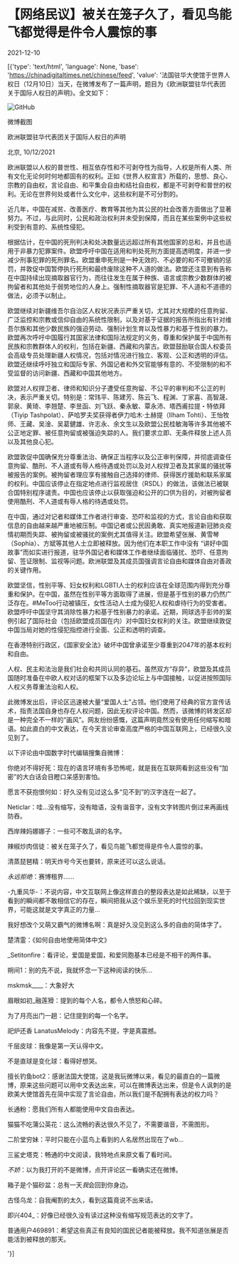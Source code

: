 # 【网络民议】被关在笼子久了，看见鸟能飞都觉得是件令人震惊的事

2021-12-10

[{'type': 'text/html', 'language': None, 'base': 'https://chinadigitaltimes.net/chinese/feed', 'value': '法国驻华大使馆于世界人权日（12月10日）当天，在微博发布了一篇声明，题目为《欧洲联盟驻华代表团关于国际人权日的声明》。全文如下：

![GitHub](https://chinadigitaltimes.net/chinese/files/2021/12/人权声明-scaled.jpeg)

微博截图



欧洲联盟驻华代表团关于国际人权日的声明

北京, 10/12/2021

欧洲联盟以人权的普世性、相互依存性和不可剥夺性为指导，人权是所有人类、所有文化无论何时何地都固有的权利。正如《世界人权宣言》所载的，思想、良心、宗教的自由权，言论自由、和平集会自由和结社自由权，都是不可剥夺和普世的权利。无论在世界何处或者什么文化中，这些权利是不可分割的。

近几年，中国在减贫、改善医疗、教育等其他为其公民的社会改善方面做出了显著努力。不过，与此同时，公民和政治权利并未受到保障，而且在某些案例中这些权利受到有意的、系统性侵犯。

根据估计，在中国的死刑判决和处决数量远远超过所有其他国家的总和，并且也适用于非暴力犯罪案件。欧盟呼吁中国在适用和判处死刑方面提高透明度，并进一步减少刑事犯罪的死刑罪名。欧盟重申死刑是一种无效的、不必要的和不可撤销的惩罚，并敦促中国暂停执行死刑和最终废除这种不人道的做法。欧盟还注意到有告称在中国持续出现摘取器官行为，而往往发生在属于种族、语言或宗教少数群体的被拘留者和其他处于弱势地位的人身上。强制性摘取器官是犯罪、不人道和不道德的做法，必须予以制止。

欧盟继续对新疆维吾尔自治区人权状况表示严重关切，尤其对大规模的任意拘留、广泛监控和宗教或信仰自由的系统性限制，以及对基于证据的报告所指出有针对维吾尔族和其他少数民族的强迫劳动、强制计划生育以及性暴力和基于性别的暴力。欧盟再次呼吁中国履行其国家法律和国际法规定的义务，尊重和保护属于中国所有民族和宗教群体人的权利，包括在新疆、西藏和内蒙古。欧盟鼓励联合国人权委员会高级专员处理新疆人权情况，包括对情况进行独立、客观、公正和透明的评估。欧盟还继续呼吁独立和国际专家、外国记者和外交官能够有意的、不受限制的和不受监督的访问新疆、西藏和中国其他地方。

欧盟对人权捍卫者、律师和知识分子遭受任意拘留、不公平的审判和不公正的判决，表示严重关切。特别是：常玮平、陈建芳、陈云飞、程渊、丁家喜、高智晟、郭泉、黄琦、李翘楚、李昱函、刘飞跃、秦永敏、覃永沛、塔西甫拉提・特依拜（Tiyip Tashpolat）、萨哈罗夫奖获得者伊力哈木·土赫提（Ilham Tohti）、王怡牧师、王藏、吴淦、吴葛健雄、许志永、余文生以及欧盟公民桂敏海等许多其他被不公正地定罪、被任意拘留或被强迫失踪的人。我们要求立即、无条件释放上述人员以及其他良心犯。

欧盟敦促中国确保充分尊重法治、确保正当程序以及公正审判保障，并彻底调查任意拘留、酷刑、不人道或有辱人格待遇或处罚以及对人权捍卫者及其家属的骚扰等被报告的案例。被拘留者理应享有接触自己选择的律师、获得医疗援助和联系家属的权利。中国应该停止在指定地点进行监视居住（RSDL）的做法，该做法已被联合国特别程序谴责。中国也应该停止以获取强迫和公开的口供为目的，对被拘留者使用酷刑、不人道或有辱人格的待遇或处罚。

在中国，通过对记者和媒体工作者进行审查、恐吓和监视的方式，言论自由和获取信息的自由越来越严重地被压制。中国记者或公民因勇敢、真实地报道新冠肺炎疫情初期而失踪、被拘留或被骚扰的案例尤其值得关注。欧盟希望张展、黄雪琴（Sophia）、方斌等其他人士立即被释放。因为他们在本职工作中没有 “讲好中国故事”而如实进行报道，驻华外国记者和媒体工作者继续面临骚扰、恐吓、任意拘留、签证限制、监视等问题。欧洲联盟及其成员国强调言论自由和媒体自由对善政的关键作用。

欧盟坚信，性别平等、妇女权利和LGBTI人士的权利应该在全球范围内得到充分尊重和保护。在中国，虽然在性别平等方面取得了进展，但是基于性别的暴力仍然广泛存在。#MeToo行动被镇压，女性活动人士成为侵犯人权和虐待行为的受害者。欧盟呼吁中国坚守其消除性暴力和基于性别暴力的承诺。近期，网球选手彭帅的案例引起了国际社会（包括欧盟成员国在内）对中国妇女权利的关注。欧盟继续敦促中国当局对她的性侵犯指控进行全面、公正和透明的调查。

在香港特别行政区，《国家安全法》破坏中国曾承诺至少尊重到2047年的基本权利和自由。

人权、民主和法治是我们社会和共同认同的基石。虽然双方“存异”，欧盟及其成员国随时准备在中欧人权对话的框架下以及多边论坛上与中国接触，以促进按照国际人权义务尊重法治和人权。



此微博发出后，评论区迅速被大量“爱国人士”占领。他们使用了经典的官方宣传话术，指责法国自身也存在人权问题，因此无权评论中国。然而，该微博的转发区却是一种完全不一样的“画风”。网友纷纷感慨，这篇声明竟然没有使用任何缩写和暗语。如此直白的中文表达，在今天言论审查高度严格的中国互联网上，已经很久没见到了。

以下评论由中国数字时代编辑搜集自微博：



你绝对不得好死：现在的语言环境有多恐怖呢，就是我在互联网看到这些没有“加密”的大白话会目瞪口呆感到害怕。

愿言不获抱恨何如：好久没有见过这么多“见不到”的汉字连在一起了。

Neticlar：哇&#8230;没有缩写，没有暗语，没有谐音字，没有文字转图片倒过来再画线防吞。

西岸辣妈娜娜子：一些可不敢乱讲的名字。

辣椒炒肉信徒：被关在笼子久了，看见鸟能飞都觉得是件令人震惊的事。

清蒸琵琶精：明天炸号今天也要转，原来还可以这么说话。

_永远拒绝_：赛博租界&#8230;&#8230;

-九重风华-：不说内容，中文互联网上像这样直白的整段表达是如此稀缺，以至于看到的瞬间都不敢相信它的存在，瞬间把我从这个娱乐至死的时代拉回到现实世界，可能这就是文字真正的力量&#8230;

我好想改个又萌又霸气的微博名啊：真是好久没见到这么多的自由的简体字了。

楚清霊：《如何自由地使用简体中文》

_Setitonfire：看评论，爱国是爱国，和爱同胞基本已经是不相干的两件事。

朔间1：别的先不说，我就怀念一下这种阅读的快乐&#8230;

mskmsk____：大象好大

眉眼如初_融莲猾：提到的每个人名，都令人愤怒和心碎。

为了月亮出门一趟：记住提到的每一个名字。

祀炉还香 LanatusMelody：内容先不提，字是真震撼。

千层皮球：我像是第一天认得中文。

不是直球是变化球：看得好想哭。

擅长钓鱼bot2：感谢法国大使馆，这是我玩微博以来，看见的最直白的一篇微博，原来这些问题可以用中文表达出来，可以在微博表达出来，但是令人讽刺的是欧美大使馆首先在简中实现了言论自由，所以我们是不配拥有表达的权力吗？

长通粉：愿我们所有人都能使用中文自由表达。

猫猫不吃蒲公英花：这么流畅的表达很久不见了，不需要谐音，不需图形。

二阶堂穷妹：平时只能在小蓝鸟上看到的人名居然出现在了wb&#8230;

三鲨史塔克：畅通的中文阅读，我特地点来原文看了看时间。

_不娇_：以为我打开的不是微博，点开评论区一看确实还在微博。

箱子是个猫砂盆：总有一天*我*会回到你身边。

古怪乌龙：自我阉割的太久，看到这篇竟说不出来话。

即兴404_：好像已经很久没有读过这种没有缩写规范表达的文字了。

普通用户469891：希望这些真正有良知的国民记者能被释放。我不知道张展是否能活到被释放的那天。

'}]